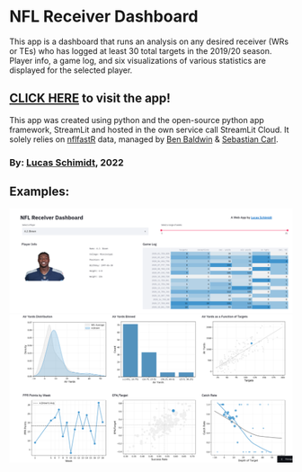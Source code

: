 # NFL Receiver Dashboard

This app is a dashboard that runs an analysis on any desired receiver (WRs or TEs) who has logged at least 30 total targets in the 2019/20 season. Player info, a game log, and six visualizations of various statistics are displayed for the selected player.

## **[CLICK HERE](https://share.streamlit.io/lschimidtc/nfl-receiver-dashboard/main/index.py) to visit the app!**

This app was created using python and the open-source python app framework, StreamLit and hosted in the own service call StreamLit Cloud. It solely relies on [nflfastR](https://www.nflfastr.com/) data, managed by [Ben Baldwin](https://twitter.com/benbbaldwin) & [Sebastian Carl](https://twitter.com/mrcaseb).

### By: [Lucas Schimidt](https://linkedin.com/in/lucasschimidtc), 2022 

## Examples:
![alt text](https://github.com/lschimidtc/NFL-Receiver-Dashboard/blob/main/src/ajb.png)
![alt text](https://github.com/lschimidtc/NFL-Receiver-Dashboard/blob/main/src/ajb2.png)

